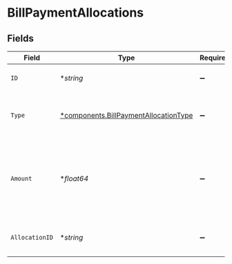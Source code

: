 # BillPaymentAllocations


## Fields

| Field                                                                                                   | Type                                                                                                    | Required                                                                                                | Description                                                                                             | Example                                                                                                 |
| ------------------------------------------------------------------------------------------------------- | ------------------------------------------------------------------------------------------------------- | ------------------------------------------------------------------------------------------------------- | ------------------------------------------------------------------------------------------------------- | ------------------------------------------------------------------------------------------------------- |
| `ID`                                                                                                    | **string*                                                                                               | :heavy_minus_sign:                                                                                      | A unique identifier for an object.                                                                      | 12345                                                                                                   |
| `Type`                                                                                                  | [*components.BillPaymentAllocationType](../../models/components/billpaymentallocationtype.md)           | :heavy_minus_sign:                                                                                      | Type of entity this payment should be attributed to.                                                    | bill                                                                                                    |
| `Amount`                                                                                                | **float64*                                                                                              | :heavy_minus_sign:                                                                                      | Amount of payment that should be attributed to this allocation. If null, the total_amount will be used. | 49.99                                                                                                   |
| `AllocationID`                                                                                          | **string*                                                                                               | :heavy_minus_sign:                                                                                      | Unique identifier of the allocation                                                                     | 123456                                                                                                  |